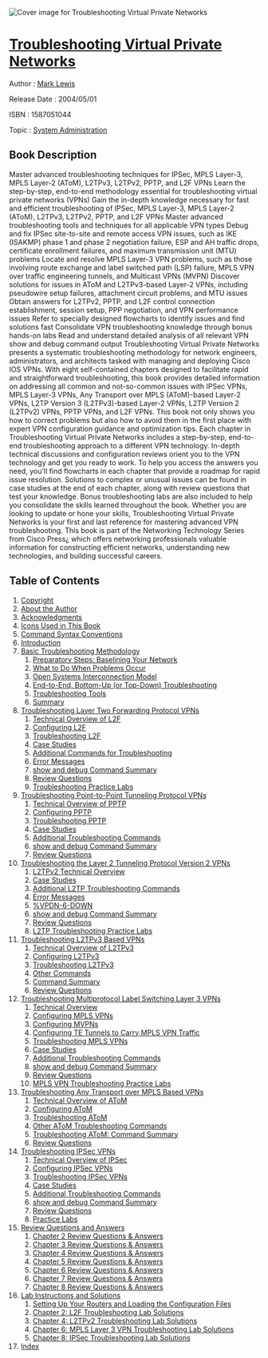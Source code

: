![Cover image for Troubleshooting Virtual Private Networks](https://imgdetail.ebookreading.net/cover/cover/system_admin/EB1587051044.jpg)

[Troubleshooting Virtual Private Networks](https://ebookreading.net/view/book/Troubleshooting+Virtual+Private+Networks-EB1587051044_1.html "Troubleshooting Virtual Private Networks")
====================================================================================================================

Author : [Mark Lewis](https://ebookreading.net/search/author/Mark+Lewis)

Release Date : 2004/05/01

ISBN : 1587051044

Topic : [System Administration](https://ebookreading.net/search/category/system-administration)

Book Description
-----------------

Master advanced troubleshooting techniques for IPSec, MPLS Layer-3, MPLS Layer-2 (AToM), L2TPv3, L2TPv2, PPTP, and L2F VPNs
Learn the step-by-step, end-to-end methodology essential for troubleshooting virtual private networks (VPNs)
Gain the in-depth knowledge necessary for fast and efficient troubleshooting of IPSec, MPLS Layer-3, MPLS Layer-2 (AToM), L2TPv3, L2TPv2, PPTP, and L2F VPNs
Master advanced troubleshooting tools and techniques for all applicable VPN types
Debug and fix IPSec site-to-site and remote access VPN issues, such as IKE (ISAKMP) phase 1 and phase 2 negotiation failure, ESP and AH traffic drops, certificate enrollment failures, and maximum transmission unit (MTU) problems
Locate and resolve MPLS Layer-3 VPN problems, such as those involving route exchange and label switched path (LSP) failure, MPLS VPN over traffic engineering tunnels, and Multicast VPNs (MVPN)
Discover solutions for issues in AToM and L2TPv3-based Layer-2 VPNs, including pseudowire setup failures, attachment circuit problems, and MTU issues
Obtain answers for L2TPv2, PPTP, and L2F control connection establishment, session setup, PPP negotiation, and VPN performance issues
Refer to specially designed flowcharts to identify issues and find solutions fast
Consolidate VPN troubleshooting knowledge through bonus hands-on labs
Read and understand detailed analysis of all relevant VPN show and debug command output
Troubleshooting Virtual Private Networks presents a systematic troubleshooting methodology for network engineers, administrators, and architects tasked with managing and deploying Cisco IOS VPNs. With eight self-contained chapters designed to facilitate rapid and straightforward troubleshooting, this book provides detailed information on addressing all common and not-so-common issues with IPSec VPNs, MPLS Layer-3 VPNs, Any Transport over MPLS (AToM)-based Layer-2 VPNs, L2TP Version 3 (L2TPv3)-based Layer-2 VPNs, L2TP Version 2 (L2TPv2) VPNs, PPTP VPNs, and L2F VPNs. This book not only shows you how to correct problems but also how to avoid them in the first place with expert VPN configuration guidance and optimization tips.
Each chapter in Troubleshooting Virtual Private Networks includes a step-by-step, end-to-end troubleshooting approach to a different VPN technology. In-depth technical discussions and configuration reviews orient you to the VPN technology and get you ready to work. To help you access the answers you need, you'll find flowcharts in each chapter that provide a roadmap for rapid issue resolution. Solutions to complex or unusual issues can be found in case studies at the end of each chapter, along with review questions that test your knowledge. Bonus troubleshooting labs are also included to help you consolidate the skills learned throughout the book.
Whether you are looking to update or hone your skills, Troubleshooting Virtual Private Networks is your first and last reference for mastering advanced VPN troubleshooting.
This book is part of the Networking Technology Series from Cisco Press¿ which offers networking professionals valuable information for constructing efficient networks, understanding new technologies, and building successful careers.
              
Table of Contents
-----------------

1. [Copyright](https://ebookreading.net/view/book/Troubleshooting+Virtual+Private+Networks-EB1587051044_1.html)
1. [About the Author](https://ebookreading.net/view/book/Troubleshooting+Virtual+Private+Networks-EB1587051044_2.html)
1. [Acknowledgments](https://ebookreading.net/view/book/Troubleshooting+Virtual+Private+Networks-EB1587051044_3.html)
1. [Icons Used in This Book](https://ebookreading.net/view/book/Troubleshooting+Virtual+Private+Networks-EB1587051044_4.html)
1. [Command Syntax Conventions](https://ebookreading.net/view/book/Troubleshooting+Virtual+Private+Networks-EB1587051044_5.html)
1. [Introduction](https://ebookreading.net/view/book/Troubleshooting+Virtual+Private+Networks-EB1587051044_6.html)
1. [Basic Troubleshooting Methodology](https://ebookreading.net/view/book/Troubleshooting+Virtual+Private+Networks-EB1587051044_7.html)
    1. [Preparatory Steps: Baselining Your Network](https://ebookreading.net/view/book/Troubleshooting+Virtual+Private+Networks-EB1587051044_8.html)
    1. [What to Do When Problems Occur](https://ebookreading.net/view/book/Troubleshooting+Virtual+Private+Networks-EB1587051044_9.html)
    1. [Open Systems Interconnection Model](https://ebookreading.net/view/book/Troubleshooting+Virtual+Private+Networks-EB1587051044_10.html)
    1. [End-to-End, Bottom-Up (or Top-Down) Troubleshooting](https://ebookreading.net/view/book/Troubleshooting+Virtual+Private+Networks-EB1587051044_11.html)
    1. [Troubleshooting Tools](https://ebookreading.net/view/book/Troubleshooting+Virtual+Private+Networks-EB1587051044_12.html)
    1. [Summary](https://ebookreading.net/view/book/Troubleshooting+Virtual+Private+Networks-EB1587051044_13.html)
1. [Troubleshooting Layer Two Forwarding Protocol VPNs](https://ebookreading.net/view/book/Troubleshooting+Virtual+Private+Networks-EB1587051044_14.html)
    1. [Technical Overview of L2F](https://ebookreading.net/view/book/Troubleshooting+Virtual+Private+Networks-EB1587051044_15.html)
    1. [Configuring L2F](https://ebookreading.net/view/book/Troubleshooting+Virtual+Private+Networks-EB1587051044_16.html)
    1. [Troubleshooting L2F](https://ebookreading.net/view/book/Troubleshooting+Virtual+Private+Networks-EB1587051044_17.html)
    1. [Case Studies](https://ebookreading.net/view/book/Troubleshooting+Virtual+Private+Networks-EB1587051044_18.html)
    1. [Additional Commands for Troubleshooting](https://ebookreading.net/view/book/Troubleshooting+Virtual+Private+Networks-EB1587051044_19.html)
    1. [Error Messages](https://ebookreading.net/view/book/Troubleshooting+Virtual+Private+Networks-EB1587051044_20.html)
    1. [show and debug Command Summary](https://ebookreading.net/view/book/Troubleshooting+Virtual+Private+Networks-EB1587051044_21.html)
    1. [Review Questions](https://ebookreading.net/view/book/Troubleshooting+Virtual+Private+Networks-EB1587051044_22.html)
    1. [Troubleshooting Practice Labs](https://ebookreading.net/view/book/Troubleshooting+Virtual+Private+Networks-EB1587051044_23.html)
1. [Troubleshooting Point-to-Point Tunneling Protocol VPNs](https://ebookreading.net/view/book/Troubleshooting+Virtual+Private+Networks-EB1587051044_24.html)
    1. [Technical Overview of PPTP](https://ebookreading.net/view/book/Troubleshooting+Virtual+Private+Networks-EB1587051044_25.html)
    1. [Configuring PPTP](https://ebookreading.net/view/book/Troubleshooting+Virtual+Private+Networks-EB1587051044_26.html)
    1. [Troubleshooting PPTP](https://ebookreading.net/view/book/Troubleshooting+Virtual+Private+Networks-EB1587051044_27.html)
    1. [Case Studies](https://ebookreading.net/view/book/Troubleshooting+Virtual+Private+Networks-EB1587051044_28.html)
    1. [Additional Troubleshooting Commands](https://ebookreading.net/view/book/Troubleshooting+Virtual+Private+Networks-EB1587051044_29.html)
    1. [show and debug Command Summary](https://ebookreading.net/view/book/Troubleshooting+Virtual+Private+Networks-EB1587051044_30.html)
    1. [Review Questions](https://ebookreading.net/view/book/Troubleshooting+Virtual+Private+Networks-EB1587051044_31.html)
1. [Troubleshooting the Layer 2 Tunneling Protocol Version 2 VPNs](https://ebookreading.net/view/book/Troubleshooting+Virtual+Private+Networks-EB1587051044_32.html)
    1. [L2TPv2 Technical Overview](https://ebookreading.net/view/book/Troubleshooting+Virtual+Private+Networks-EB1587051044_33.html)
    1. [Case Studies](https://ebookreading.net/view/book/Troubleshooting+Virtual+Private+Networks-EB1587051044_34.html)
    1. [Additional L2TP Troubleshooting Commands](https://ebookreading.net/view/book/Troubleshooting+Virtual+Private+Networks-EB1587051044_35.html)
    1. [Error Messages](https://ebookreading.net/view/book/Troubleshooting+Virtual+Private+Networks-EB1587051044_36.html)
    1. [%VPDN-6-DOWN](https://ebookreading.net/view/book/Troubleshooting+Virtual+Private+Networks-EB1587051044_37.html)
    1. [show and debug Command Summary](https://ebookreading.net/view/book/Troubleshooting+Virtual+Private+Networks-EB1587051044_38.html)
    1. [Review Questions](https://ebookreading.net/view/book/Troubleshooting+Virtual+Private+Networks-EB1587051044_39.html)
    1. [L2TP Troubleshooting Practice Labs](https://ebookreading.net/view/book/Troubleshooting+Virtual+Private+Networks-EB1587051044_40.html)
1. [Troubleshooting L2TPv3 Based VPNs](https://ebookreading.net/view/book/Troubleshooting+Virtual+Private+Networks-EB1587051044_41.html)
    1. [Technical Overview of L2TPv3](https://ebookreading.net/view/book/Troubleshooting+Virtual+Private+Networks-EB1587051044_42.html)
    1. [Configuring L2TPv3](https://ebookreading.net/view/book/Troubleshooting+Virtual+Private+Networks-EB1587051044_43.html)
    1. [Troubleshooting L2TPv3](https://ebookreading.net/view/book/Troubleshooting+Virtual+Private+Networks-EB1587051044_44.html)
    1. [Other Commands](https://ebookreading.net/view/book/Troubleshooting+Virtual+Private+Networks-EB1587051044_45.html)
    1. [Command Summary](https://ebookreading.net/view/book/Troubleshooting+Virtual+Private+Networks-EB1587051044_46.html)
    1. [Review Questions](https://ebookreading.net/view/book/Troubleshooting+Virtual+Private+Networks-EB1587051044_47.html)
1. [Troubleshooting Multiprotocol Label Switching Layer 3 VPNs](https://ebookreading.net/view/book/Troubleshooting+Virtual+Private+Networks-EB1587051044_48.html)
    1. [Technical Overview](https://ebookreading.net/view/book/Troubleshooting+Virtual+Private+Networks-EB1587051044_49.html)
    1. [Configuring MPLS VPNs](https://ebookreading.net/view/book/Troubleshooting+Virtual+Private+Networks-EB1587051044_50.html)
    1. [Configuring MVPNs](https://ebookreading.net/view/book/Troubleshooting+Virtual+Private+Networks-EB1587051044_51.html)
    1. [Configuring TE Tunnels to Carry MPLS VPN Traffic](https://ebookreading.net/view/book/Troubleshooting+Virtual+Private+Networks-EB1587051044_52.html)
    1. [Troubleshooting MPLS VPNs](https://ebookreading.net/view/book/Troubleshooting+Virtual+Private+Networks-EB1587051044_53.html)
    1. [Case Studies](https://ebookreading.net/view/book/Troubleshooting+Virtual+Private+Networks-EB1587051044_54.html)
    1. [Additional Troubleshooting Commands](https://ebookreading.net/view/book/Troubleshooting+Virtual+Private+Networks-EB1587051044_55.html)
    1. [show and debug Command Summary](https://ebookreading.net/view/book/Troubleshooting+Virtual+Private+Networks-EB1587051044_56.html)
    1. [Review Questions](https://ebookreading.net/view/book/Troubleshooting+Virtual+Private+Networks-EB1587051044_57.html)
    1. [MPLS VPN Troubleshooting Practice Labs](https://ebookreading.net/view/book/Troubleshooting+Virtual+Private+Networks-EB1587051044_58.html)
1. [Troubleshooting Any Transport over MPLS Based VPNs](https://ebookreading.net/view/book/Troubleshooting+Virtual+Private+Networks-EB1587051044_59.html)
    1. [Technical Overview of AToM](https://ebookreading.net/view/book/Troubleshooting+Virtual+Private+Networks-EB1587051044_60.html)
    1. [Configuring AToM](https://ebookreading.net/view/book/Troubleshooting+Virtual+Private+Networks-EB1587051044_61.html)
    1. [Troubleshooting AToM](https://ebookreading.net/view/book/Troubleshooting+Virtual+Private+Networks-EB1587051044_62.html)
    1. [Other AToM Troubleshooting Commands](https://ebookreading.net/view/book/Troubleshooting+Virtual+Private+Networks-EB1587051044_63.html)
    1. [Troubleshooting AToM: Command Summary](https://ebookreading.net/view/book/Troubleshooting+Virtual+Private+Networks-EB1587051044_64.html)
    1. [Review Questions](https://ebookreading.net/view/book/Troubleshooting+Virtual+Private+Networks-EB1587051044_65.html)
1. [Troubleshooting IPSec VPNs](https://ebookreading.net/view/book/Troubleshooting+Virtual+Private+Networks-EB1587051044_66.html)
    1. [Technical Overview of IPSec](https://ebookreading.net/view/book/Troubleshooting+Virtual+Private+Networks-EB1587051044_67.html)
    1. [Configuring IPSec VPNs](https://ebookreading.net/view/book/Troubleshooting+Virtual+Private+Networks-EB1587051044_68.html)
    1. [Troubleshooting IPSec VPNs](https://ebookreading.net/view/book/Troubleshooting+Virtual+Private+Networks-EB1587051044_69.html)
    1. [Case Studies](https://ebookreading.net/view/book/Troubleshooting+Virtual+Private+Networks-EB1587051044_70.html)
    1. [Additional Troubleshooting Commands](https://ebookreading.net/view/book/Troubleshooting+Virtual+Private+Networks-EB1587051044_71.html)
    1. [show and debug Command Summary](https://ebookreading.net/view/book/Troubleshooting+Virtual+Private+Networks-EB1587051044_72.html)
    1. [Review Questions](https://ebookreading.net/view/book/Troubleshooting+Virtual+Private+Networks-EB1587051044_73.html)
    1. [Practice Labs](https://ebookreading.net/view/book/Troubleshooting+Virtual+Private+Networks-EB1587051044_74.html)
1. [Review Questions and Answers](https://ebookreading.net/view/book/Troubleshooting+Virtual+Private+Networks-EB1587051044_75.html)
    1. [Chapter 2 Review Questions &amp; Answers](https://ebookreading.net/view/book/Troubleshooting+Virtual+Private+Networks-EB1587051044_76.html)
    1. [Chapter 3 Review Questions &amp; Answers](https://ebookreading.net/view/book/Troubleshooting+Virtual+Private+Networks-EB1587051044_77.html)
    1. [Chapter 4 Review Questions &amp; Answers](https://ebookreading.net/view/book/Troubleshooting+Virtual+Private+Networks-EB1587051044_78.html)
    1. [Chapter 5 Review Questions &amp; Answers](https://ebookreading.net/view/book/Troubleshooting+Virtual+Private+Networks-EB1587051044_79.html)
    1. [Chapter 6 Review Questions &amp; Answers](https://ebookreading.net/view/book/Troubleshooting+Virtual+Private+Networks-EB1587051044_80.html)
    1. [Chapter 7 Review Questions &amp; Answers](https://ebookreading.net/view/book/Troubleshooting+Virtual+Private+Networks-EB1587051044_81.html)
    1. [Chapter 8 Review Questions &amp; Answers](https://ebookreading.net/view/book/Troubleshooting+Virtual+Private+Networks-EB1587051044_82.html)
1. [Lab Instructions and Solutions](https://ebookreading.net/view/book/Troubleshooting+Virtual+Private+Networks-EB1587051044_83.html)
    1. [Setting Up Your Routers and Loading the Configuration Files](https://ebookreading.net/view/book/Troubleshooting+Virtual+Private+Networks-EB1587051044_84.html)
    1. [Chapter 2: L2F Troubleshooting Lab Solutions](https://ebookreading.net/view/book/Troubleshooting+Virtual+Private+Networks-EB1587051044_85.html)
    1. [Chapter 4: L2TPv2 Troubleshooting Lab Solutions](https://ebookreading.net/view/book/Troubleshooting+Virtual+Private+Networks-EB1587051044_86.html)
    1. [Chapter 6: MPLS Layer 3 VPN Troubleshooting Lab Solutions](https://ebookreading.net/view/book/Troubleshooting+Virtual+Private+Networks-EB1587051044_87.html)
    1. [Chapter 8: IPSec Troubleshooting Lab Solutions](https://ebookreading.net/view/book/Troubleshooting+Virtual+Private+Networks-EB1587051044_88.html)
1. [Index](https://ebookreading.net/view/book/Troubleshooting+Virtual+Private+Networks-EB1587051044_89.html)
